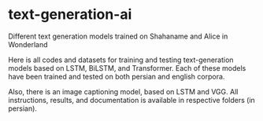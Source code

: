 # text-generation-ai
Different text generation models trained on Shahaname and Alice in Wonderland

Here is all codes and datasets for training and testing text-generation models based on LSTM, BiLSTM, and Transformer. Each of these models have been trained and tested on both persian and english corpora. 

Also, there is an image captioning model, based on LSTM and VGG. All instructions, results, and documentation is available in respective folders (in persian).
